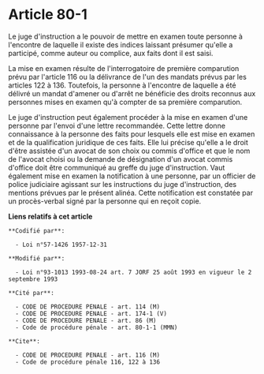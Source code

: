 # Article 80-1

Le juge d'instruction a le pouvoir de mettre en examen toute personne à l'encontre de laquelle il existe des indices laissant
présumer qu'elle a participé, comme auteur ou complice, aux faits dont il est saisi.

La mise en examen résulte de l'interrogatoire de première comparution prévu par l'article 116 ou la délivrance de l'un des
mandats prévus par les articles 122 à 136. Toutefois, la personne à l'encontre de laquelle a été délivré un mandat d'amener
ou d'arrêt ne bénéficie des droits reconnus aux personnes mises en examen qu'à compter de sa première comparution.

Le juge d'instruction peut également procéder à la mise en examen d'une personne par l'envoi d'une lettre recommandée. Cette
lettre donne connaissance à la personne des faits pour lesquels elle est mise en examen et de la qualification juridique de
ces faits. Elle lui précise qu'elle a le droit d'être assistée d'un avocat de son choix ou commis d'office et que le nom de
l'avocat choisi ou la demande de désignation d'un avocat commis d'office doit être communiqué au greffe du juge
d'instruction. Vaut également mise en examen la notification à une personne, par un officier de police judiciaire agissant
sur les instructions du juge d'instruction, des mentions prévues par le présent alinéa. Cette notification est constatée par
un procès-verbal signé par la personne qui en reçoit copie.

**Liens relatifs à cet article**

	**Codifié par**:

	  - Loi n°57-1426 1957-12-31

	**Modifié par**:

	  - Loi n°93-1013 1993-08-24 art. 7 JORF 25 août 1993 en vigueur le 2 septembre 1993

	**Cité par**:

	  - CODE DE PROCEDURE PENALE - art. 114 (M)
	  - CODE DE PROCEDURE PENALE - art. 174-1 (V)
	  - CODE DE PROCEDURE PENALE - art. 86 (M)
	  - Code de procédure pénale - art. 80-1-1 (MMN)

	**Cite**:

	  - CODE DE PROCEDURE PENALE - art. 116 (M)
	  - Code de procédure pénale 116, 122 à 136
